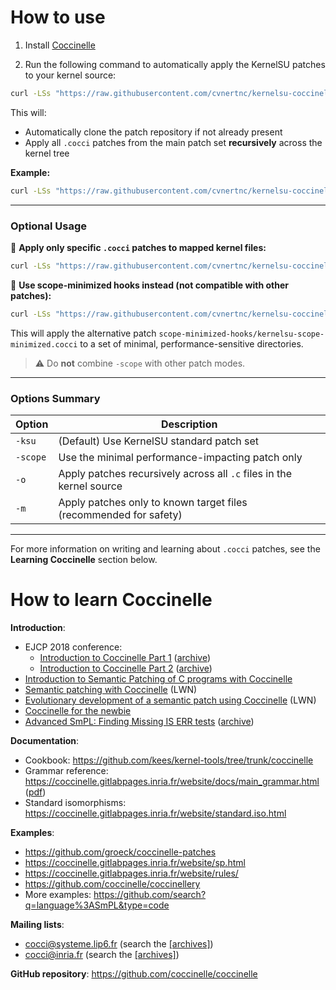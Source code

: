 # How to use

1) Install [Coccinelle](https://coccinelle.gitlabpages.inria.fr/website/download.html)

2) Run the following command to automatically apply the KernelSU patches to your kernel source:
```sh
curl -LSs "https://raw.githubusercontent.com/cvnertnc/kernelsu-coccinelle/main/autopatch.sh" | bash -s /path-to-kernel -ksu -o
```

This will:
- Automatically clone the patch repository if not already present
- Apply all `.cocci` patches from the main patch set **recursively** across the kernel tree

**Example:**
```sh
curl -LSs "https://raw.githubusercontent.com/cvnertnc/kernelsu-coccinelle/main/autopatch.sh" | bash -s ~/dev/kernel_xiaomi_sm6150 -ksu -o
```

---

### Optional Usage

🔹 **Apply only specific `.cocci` patches to mapped kernel files:**
```sh
curl -LSs "https://raw.githubusercontent.com/cvnertnc/kernelsu-coccinelle/main/autopatch.sh" | bash -s /path-to-kernel -ksu -m vfs_read.cocci execveat.cocci
```

🔹 **Use scope-minimized hooks instead (not compatible with other patches):**
```sh
curl -LSs "https://raw.githubusercontent.com/cvnertnc/kernelsu-coccinelle/main/autopatch.sh" | bash -s /path-to-kernel -scope
```

This will apply the alternative patch `scope-minimized-hooks/kernelsu-scope-minimized.cocci` to a set of minimal, performance-sensitive directories.

> ⚠️ Do **not** combine `-scope` with other patch modes.

---

### Options Summary

| Option       | Description                                                                 |
|--------------|-----------------------------------------------------------------------------|
| `-ksu`       | (Default) Use KernelSU standard patch set                                   |
| `-scope`     | Use the minimal performance-impacting patch only                            |
| `-o`         | Apply patches recursively across all `.c` files in the kernel source        |
| `-m`         | Apply patches only to known target files (recommended for safety)           |

---

For more information on writing and learning about `.cocci` patches, see the **Learning Coccinelle** section below.

# How to learn Coccinelle

**Introduction**:
- EJCP 2018 conference:
  - [Introduction to Coccinelle Part 1](https://ejcp2018.sciencesconf.org/file/part1_lawall.pdf) ([archive](https://web.archive.org/web/20250518120845/https://ejcp2018.sciencesconf.org/file/part1_lawall.pdf))
  - [Introduction to Coccinelle Part 2](https://ejcp2018.sciencesconf.org/file/part2_lawall.pdf) ([archive](https://web.archive.org/web/20250518120846/https://ejcp2018.sciencesconf.org/file/part2_lawall.pdf))
- [Introduction to Semantic Patching of C programs with Coccinelle](https://web.archive.org/web/20250207160114if_/https://www.lrz.de/services/compute/courses/x_lecturenotes/hspc1w19.pdf#page=21)
- [Semantic patching with Coccinelle](https://lwn.net/Articles/315686/) (LWN)
- [Evolutionary development of a semantic patch using Coccinelle](https://lwn.net/Articles/380835/) (LWN)
- [Coccinelle for the newbie](https://home.regit.org/technical-articles/coccinelle-for-the-newbie/)
- [Advanced SmPL: Finding Missing IS ERR tests](https://coccinelle.gitlabpages.inria.fr/website/papers/cocciwk4_talk2.pdf) ([archive](https://web.archive.org/web/20250518130934/https://coccinelle.gitlabpages.inria.fr/website/papers/cocciwk4_talk2.pdf))


**Documentation**:
- Cookbook: https://github.com/kees/kernel-tools/tree/trunk/coccinelle
- Grammar reference: https://coccinelle.gitlabpages.inria.fr/website/docs/main_grammar.html ([pdf](https://coccinelle.gitlabpages.inria.fr/website/docs/main_grammar.pdf))
- Standard isomorphisms: https://coccinelle.gitlabpages.inria.fr/website/standard.iso.html

**Examples**:
- https://github.com/groeck/coccinelle-patches
- https://coccinelle.gitlabpages.inria.fr/website/sp.html
- https://coccinelle.gitlabpages.inria.fr/website/rules/
- https://github.com/coccinelle/coccinellery
- More examples: https://github.com/search?q=language%3ASmPL&type=code

**Mailing lists**:
- cocci@systeme.lip6.fr (search the [[archives]](https://lore.kernel.org/cocci/))
- cocci@inria.fr (search the [[archives]](https://lore.kernel.org/cocci/))

**GitHub repository**: https://github.com/coccinelle/coccinelle
